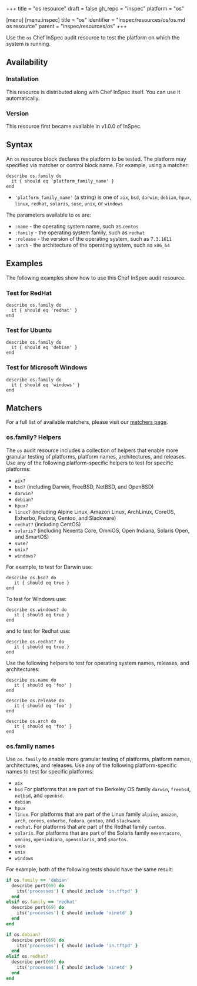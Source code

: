 +++
title = "os resource"
draft = false
gh_repo = "inspec"
platform = "os"

[menu]
  [menu.inspec]
    title = "os"
    identifier = "inspec/resources/os/os.md os resource"
    parent = "inspec/resources/os"
+++

Use the `os` Chef InSpec audit resource to test the platform on which the system is running.

## Availability

### Installation

This resource is distributed along with Chef InSpec itself. You can use it automatically.

### Version

This resource first became available in v1.0.0 of InSpec.

## Syntax

An `os` resource block declares the platform to be tested. The platform may specified via matcher or control block name. For example, using a matcher:

    describe os.family do
      it { should eq 'platform_family_name' }
    end

- `'platform_family_name'` (a string) is one of `aix`, `bsd`, `darwin`, `debian`, `hpux`, `linux`, `redhat`, `solaris`, `suse`, `unix`, or `windows`

The parameters available to `os` are:

- `:name` - the operating system name, such as `centos`
- `:family` - the operating system family, such as `redhat`
- `:release` - the version of the operating system, such as `7.3.1611`
- `:arch` - the architecture of the operating system, such as `x86_64`

## Examples

The following examples show how to use this Chef InSpec audit resource.

### Test for RedHat

    describe os.family do
      it { should eq 'redhat' }
    end

### Test for Ubuntu

    describe os.family do
      it { should eq 'debian' }
    end

### Test for Microsoft Windows

    describe os.family do
      it { should eq 'windows' }
    end

## Matchers

For a full list of available matchers, please visit our [matchers page](/inspec/matchers/).

### os.family? Helpers

The `os` audit resource includes a collection of helpers that enable more granular testing of platforms, platform names, architectures, and releases. Use any of the following platform-specific helpers to test for specific platforms:

- `aix?`
- `bsd?` (including Darwin, FreeBSD, NetBSD, and OpenBSD)
- `darwin?`
- `debian?`
- `hpux?`
- `linux?` (including Alpine Linux, Amazon Linux, ArchLinux, CoreOS, Exherbo, Fedora, Gentoo, and Slackware)
- `redhat?` (including CentOS)
- `solaris?` (including Nexenta Core, OmniOS, Open Indiana, Solaris Open, and SmartOS)
- `suse?`
- `unix?`
- `windows?`

For example, to test for Darwin use:

    describe os.bsd? do
       it { should eq true }
    end

To test for Windows use:

    describe os.windows? do
       it { should eq true }
    end

and to test for Redhat use:

    describe os.redhat? do
       it { should eq true }
    end

Use the following helpers to test for operating system names, releases, and architectures:

    describe os.name do
       it { should eq 'foo' }
    end

    describe os.release do
       it { should eq 'foo' }
    end

    describe os.arch do
       it { should eq 'foo' }
    end

### os.family names

Use `os.family` to enable more granular testing of platforms, platform names, architectures, and releases. Use any of the following platform-specific names to test for specific platforms:

- `aix`
- `bsd` For platforms that are part of the Berkeley OS family `darwin`, `freebsd`, `netbsd`, and `openbsd`.
- `debian`
- `hpux`
- `linux`. For platforms that are part of the Linux family `alpine`, `amazon`, `arch`, `coreos`, `exherbo`, `fedora`, `gentoo`, and `slackware`.
- `redhat`. For platforms that are part of the Redhat family `centos`.
- `solaris`. For platforms that are part of the Solaris family `nexentacore`, `omnios`, `openindiana`, `opensolaris`, and `smartos`.
- `suse`
- `unix`
- `windows`

For example, both of the following tests should have the same result:

```ruby
if os.family == 'debian'
  describe port(69) do
    its('processes') { should include 'in.tftpd' }
  end
elsif os.family == 'redhat'
  describe port(69) do
    its('processes') { should include 'xinetd' }
  end
end

if os.debian?
  describe port(69) do
    its('processes') { should include 'in.tftpd' }
  end
elsif os.redhat?
  describe port(69) do
    its('processes') { should include 'xinetd' }
  end
end
```
